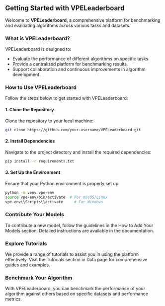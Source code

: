 ## Getting Started with VPELeaderboard

Welcome to **VPELeaderboard**, a comprehensive platform for benchmarking and evaluating algorithms across various tasks and datasets.

### What is VPELeaderboard?

VPELeaderboard is designed to:

- Evaluate the performance of different algorithms on specific tasks.
- Provide a centralized platform for benchmarking results.
- Support collaboration and continuous improvements in algorithm development.

### How to Use VPELeaderboard

Follow the steps below to get started with VPELeaderboard:

#### 1. Clone the Repository

Clone the repository to your local machine:

```bash
git clone https://github.com/your-username/VPELeaderboard.git
```
#### 2. Install Dependencies

Navigate to the project directory and install the required dependencies:

```bash
pip install -r requirements.txt
```
#### 3. Set Up the Environment
Ensure that your Python environment is properly set up:

```bash
python -m venv vpe-env
source vpe-env/bin/activate  # For macOS/Linux
vpe-env\\Scripts\\activate     # For Windows
```
### Contribute Your Models
To contribute a new model, follow the guidelines in the How to Add Your Models
 section. Detailed instructions are available in the documentation.

### Explore Tutorials
We provide a range of tutorials to assist you in using the platform effectively. Visit the Tutorials section in Data page for comprehensive guides and examples.

### Benchmark Your Algorithm
With VPELeaderboard, you can benchmark the performance of your algorithm against others based on specific datasets and performance metrics.

